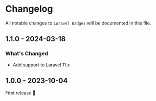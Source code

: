 # Changelog

All notable changes to `Laravel Badges` will be documented in this file.

## 1.1.0 - 2024-03-18

### What's Changed

* Add support to Laravel 11.x

## 1.0.0 - 2023-10-04

First release 🚀
